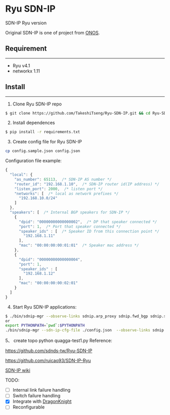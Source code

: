 Ryu SDN-IP
====

SDN-IP Ryu version

Original SDN-IP is one of project from [ONOS](http://onosproject.org/).

## Requirement
----

- Ryu v4.1
- networkx 1.11

## Install
----

1. Clone Ryu SDN-IP repo

```bash
$ git clone https://github.com/TakeshiTseng/Ryu-SDN-IP.git && cd Ryu-SDN-IP
```

2. Install dependences

```bash
$ pip install -r requirements.txt
```

3. Create config file for Ryu SDN-IP

```bash
cp config.sample.json config.json
```

Configuration file example:

```js
{
  "local": {
    "as_number": 65113,  /* SDN-IP AS number */
    "router_id": "192.168.1.10",  /* SDN-IP router id(IP address) */
    "listen_port": 2000,  /* listen port */
    "networks": [  /* local as network prefixes */
      "192.168.10.0/24"
    ]
  },
  "speakers": [  /* Internal BGP speakers for SDN-IP */
    {
      "dpid": "00000000000000002",  /* DP that speaker connected */
      "port": 1,  /* Port that speaker connected */
      "speaker_ids" : [  /* Speaker ID from this connection point */
        "192.168.1.11"
      ],
      "mac": "00:00:00:00:01:01"  /* Speaker mac address */
    },
    {
      "dpid": "00000000000000004",
      "port": 1,
      "speaker_ids" : [
        "192.168.1.12"
      ],
      "mac": "00:00:00:00:02:01"
    }
  ]
}
```

4. Start Ryu SDN-IP applications:

```bash
$ ./bin/sdnip-mgr --observe-links sdnip.arp_proxy sdnip.fwd_bgp sdnip.sdn_ip
or
export PYTHONPATH=`pwd`:$PYTHONPATH
./bin/sdnip-mgr --sdn-ip-cfg-file ./config.json  --observe-links sdnip.arp_proxy sdnip.fwd_bgp sdnip.sdn_ip
```
5、 create topo
python quagga-test1.py
Reference:

https://github.com/sdnds-tw/Ryu-SDN-IP

https://github.com/ruicao93/SDN-IP-Ryu

[SDN-IP wiki](https://wiki.onosproject.org/display/ONOS/SDN-IP)

TODO:

- [ ] Internal link failure handling
- [ ] Switch failure handling
- [x] Integrate with [DragonKnight](https://github.com/Ryu-Dragon-Knight/Dragon-Knight)
- [ ] Reconfigurable
